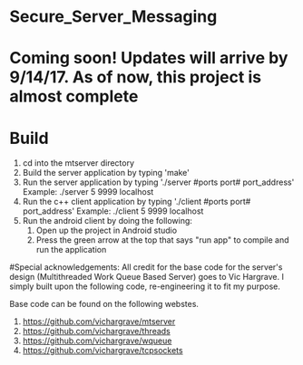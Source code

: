 # Secure_Server_Messaging

# Coming soon! Updates will arrive by 9/14/17. As of now, this project is almost complete


# Build
1. cd into the mtserver directory
2. Build the server application by typing 'make'
3. Run the server application by typing './server #ports port# port_address'
   Example: ./server 5 9999 localhost
4. Run the c++ client application by typing './client #ports port# port_address'
   Example: ./client 5 9999 localhost
5. Run the android client by doing the following:
	1) Open up the project in Android studio
	2) Press the green arrow at the top that says "run app" to compile and run the application
	
#Special acknowledgements:
All credit for the base code for the server's design (Multithreaded Work Queue Based Server) goes to Vic Hargrave.
I simply built upon the following code, re-engineering it to fit my purpose.

Base code can be found on the following webstes.

1. https://github.com/vichargrave/mtserver
2. https://github.com/vichargrave/threads
3. https://github.com/vichargrave/wqueue
4. https://github.com/vichargrave/tcpsockets